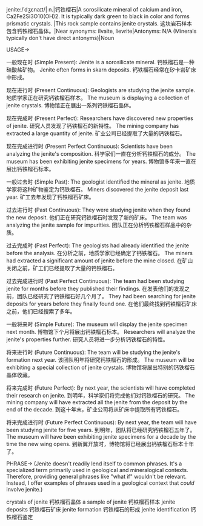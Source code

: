 jenite:/ˈdʒɛnaɪt/| n.|钙铁榴石|A sorosilicate mineral of calcium and iron,  Ca2Fe2Si3O10(OH)2. It is typically dark green to black in color and forms prismatic crystals. |This rock sample contains jenite crystals. 这块岩石样本包含钙铁榴石晶体。|Near synonyms: ilvaite, lievrite|Antonyms: N/A (Minerals typically don't have direct antonyms)|Noun


USAGE->

一般现在时 (Simple Present):
Jenite is a sorosilicate mineral. 钙铁榴石是一种硅酸盐矿物。
Jenite often forms in skarn deposits. 钙铁榴石经常在矽卡岩矿床中形成。

现在进行时 (Present Continuous):
Geologists are studying the jenite sample. 地质学家正在研究钙铁榴石样本。
The museum is displaying a collection of jenite crystals. 博物馆正在展出一系列钙铁榴石晶体。

现在完成时 (Present Perfect):
Researchers have discovered new properties of jenite. 研究人员发现了钙铁榴石的新特性。
The mining company has extracted a large quantity of jenite. 矿业公司已经提取了大量的钙铁榴石。

现在完成进行时 (Present Perfect Continuous):
Scientists have been analyzing the jenite's composition. 科学家们一直在分析钙铁榴石的成分。
The museum has been exhibiting jenite specimens for years.  博物馆多年来一直在展出钙铁榴石标本。

一般过去时 (Simple Past):
The geologist identified the mineral as jenite. 地质学家将这种矿物鉴定为钙铁榴石。
Miners discovered the jenite deposit last year. 矿工去年发现了钙铁榴石矿床。


过去进行时 (Past Continuous):
They were studying jenite when they found the new deposit. 他们正在研究钙铁榴石时发现了新的矿床。
The team was analyzing the jenite sample for impurities.  团队正在分析钙铁榴石样品中的杂质。


过去完成时 (Past Perfect):
The geologists had already identified the jenite before the analysis. 在分析之前，地质学家已经确定了钙铁榴石。
The miners had extracted a significant amount of jenite before the mine closed. 在矿山关闭之前，矿工们已经提取了大量的钙铁榴石。


过去完成进行时 (Past Perfect Continuous):
The team had been studying jenite for months before they published their findings.  在发表他们的发现之前，团队已经研究了钙铁榴石好几个月了。
They had been searching for jenite deposits for years before they finally found one. 在他们最终找到钙铁榴石矿床之前，他们已经搜索了多年。


一般将来时 (Simple Future):
The museum will display the jenite specimen next month. 博物馆下个月将展出钙铁榴石标本。
Researchers will analyze the jenite's properties further. 研究人员将进一步分析钙铁榴石的特性。


将来进行时 (Future Continuous):
The team will be studying the jenite's formation next year. 该团队明年将研究钙铁榴石的形成。
The museum will be exhibiting a special collection of jenite crystals. 博物馆将展出特别的钙铁榴石晶体收藏。

将来完成时 (Future Perfect):
By next year, the scientists will have completed their research on jenite. 到明年，科学家们将完成他们对钙铁榴石的研究。
The mining company will have extracted all the jenite from the deposit by the end of the decade. 到这十年末，矿业公司将从矿床中提取所有钙铁榴石。

将来完成进行时 (Future Perfect Continuous):
By next year, the team will have been studying jenite for five years. 到明年，团队将已经研究钙铁榴石五年了。
The museum will have been exhibiting jenite specimens for a decade by the time the new wing opens. 到新翼开放时，博物馆将已经展出钙铁榴石标本十年了。



PHRASE->
(Jenite doesn't readily lend itself to common phrases.  It's a specialized term primarily used in geological and mineralogical contexts. Therefore, providing general phrases like "what if" wouldn't be relevant. Instead, I offer examples of phrases used in a geological context that *could* involve jenite.)

crystals of jenite  钙铁榴石晶体
a sample of jenite  钙铁榴石样本
jenite deposits 钙铁榴石矿床
jenite formation 钙铁榴石的形成
jenite identification 钙铁榴石鉴定
